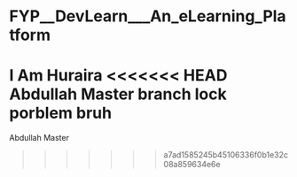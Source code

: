 # FYP__DevLearn___An_eLearning_Platform
I Am Huraira
<<<<<<< HEAD
Abdullah Master
branch lock porblem bruh
=======
Abdullah Master
>>>>>>> a7ad1585245b45106336f0b1e32c08a859634e6e
